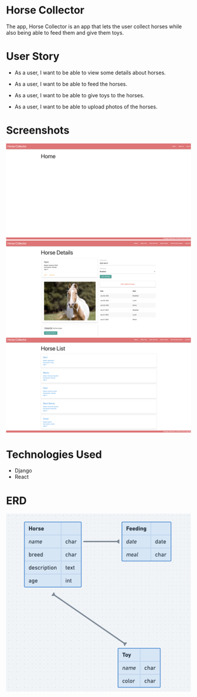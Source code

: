 # Horse Collector
The app, Horse Collector is an app that lets the user collect horses while also being able to feed them and give them toys.

# User Story

* As a user, I want to be able to view some details about horses.

* As a user, I want to be able to feed the horses.

* As a user, I want to be able to give toys to the horses.

* As a user, I want to be able to upload photos of the horses.

# Screenshots
![Screen Shot](./horsecollector/main_app/images/Home.png)
![Screen Shot](./horsecollector/main_app/images/HorseDetails.png)
![Screen Shot](./horsecollector/main_app/images/HorseList.png)


# Technologies Used
* Django
* React

# ERD
![Screen Shot](./horsecollector/main_app/images/ERD.png)